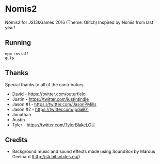 # Nomis2
Nomis2 for JS13kGames 2016 (Theme: Glitch)
Inspired by Nomis from last year!

## Running
```
npm install
gulp
```

## Thanks
Special thanks to all of the contributors.

* David - https://twitter.com/outerfield
* Justin -  https://twitter.com/justintindle
* Jason #1 - https://twitter.com/JasonPMills
* Jason #2 - https://twitter.com/jpdail01
* Jonathan 
* Austin
* Tyler - https://twitter.com/TylerBlakeLOU

## Credits
* Background music and sound effects made using SoundBox by Marcus Geelnard (http://sb.bitsnbites.eu/)